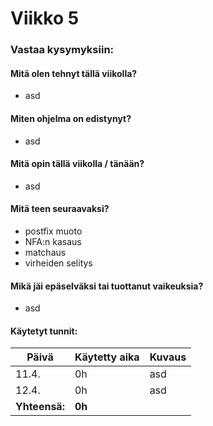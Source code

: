 # Viikko 5

### Vastaa kysymyksiin:

#### Mitä olen tehnyt tällä viikolla?

- asd

#### Miten ohjelma on edistynyt?

- asd

#### Mitä opin tällä viikolla / tänään?

- asd

#### Mitä teen seuraavaksi?

- postfix muoto
- NFA:n kasaus
- matchaus
- virheiden selitys

#### Mikä jäi epäselväksi tai tuottanut vaikeuksia?

- asd

#### Käytetyt tunnit:

| **Päivä**     | **Käytetty aika** | **Kuvaus** |
| ------------- | ----------------- | ---------- |
| 11.4.         | 0h                | asd        |
| 12.4.         | 0h                | asd        |
| **Yhteensä:** | **0h**            |            |
